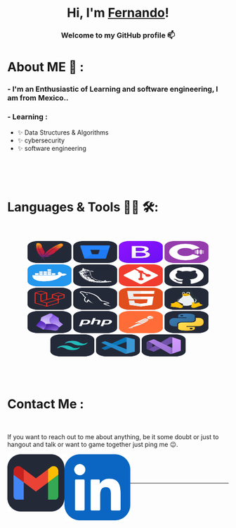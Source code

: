 <!--
**fsancheZAr/fsancheZAr** is a ✨ _special_ ✨ repository because its `README.md` (this file) appears on your GitHub profile.

Here are some ideas to get you started:

- 🔭 I’m currently working on ...
- 🌱 I’m currently learning ...
- 👯 I’m looking to collaborate on ...
- 🤔 I’m looking for help with ...
- 💬 Ask me about ...
- 📫 How to reach me: ...
- 😄 Pronouns: ...
- ⚡ Fun fact: ...
-->
</br>
</br>
</br>

<h1 align="center">Hi, I'm <a href="">Fernando</a>!</h1>
<p align="center">
</p>
<h3 align="center">Welcome to my GitHub profile 📫</h3>

# About ME 💬 :

### - I'm an Enthusiastic of Learning and software engineering, I am from Mexico..


### - Learning :
- ✨ Data Structures & Algorithms
- ✨ cybersecurity
- ✨ software engineering

</br>
</br>
</br>



# Languages & Tools 👨‍💻 🛠:
</br>

<p align="center">

<!-- Row 1 -->
<img src="/resource/Apache.svg" alt="Apache" width="100" height="50">

<!-- Row 2 -->
<img src="/resource/BitBucket-Dark.svg" alt="Bitbucket" width="100" height="50">
<img src="/resource/Bootstrap.svg" alt="Bootstrap" width="100" height="50">

<!-- Row 3 -->
<img src="/resource/CS.svg" alt="C#" width="100" height="50">
<img src="/resource/Docker.svg" alt="Docker" width="100" height="50">
<img src="/resource/Flask-Dark.svg" alt="Flask" width="100" height="50">

<!-- Row 4 -->
<img src="/resource/Git.svg" alt="Git" width="100" height="50">
<img src="/resource/Github-Dark.svg" alt="Github" width="100" height="50">
<img src="/resource/Laravel-Dark.svg" alt="Laravel" width="100" height="50">
<img src="/resource/MySQL-Dark.svg" alt="MySQL" width="100" height="50">

<!-- Row 5 -->
<img src="/resource/HTML.svg" alt="HTML" width="100" height="50">
<img src="/resource/Linux-Dark.svg" alt="Linux" width="100" height="50">
<img src="/resource/Obsidian-Dark.svg" alt="Obsidian" width="100" height="50">
<img src="/resource/PHP-Dark.svg" alt="PHP" width="100" height="50">
<img src="/resource/Postman.svg" alt="Postman" width="100" height="50">

<!-- Row 6 -->
<img src="/resource/Python-Dark.svg" alt="Python" width="100" height="50">
<img src="/resource/TailwindCSS-Dark.svg" alt="TailwindCSS" width="100" height="50">
<img src="/resource/VSCode-Dark.svg" alt="VSCode" width="100" height="50">
<img src="/resource/VisualStudio-Dark.svg" alt="VisualStudio" width="100" height="50">

</p>
</br>
</br>



# Contact Me :

<p>
 </br>


If you want to reach out to me about anything, be it some doubt or just to hangout and talk or want to game together just ping me 😉.

<a href="ferrefttrr@gmail.com">
 <img align="left" alt="Gmail" width="130" hight="100" src="/resource/Gmail-Dark.svg" />
</a>
  <img src="/resource/LinkedIn.svg" align="left" alt="Linkedin" width="150" hight="100" src="" />
</br>
</br>
</br>




*************


